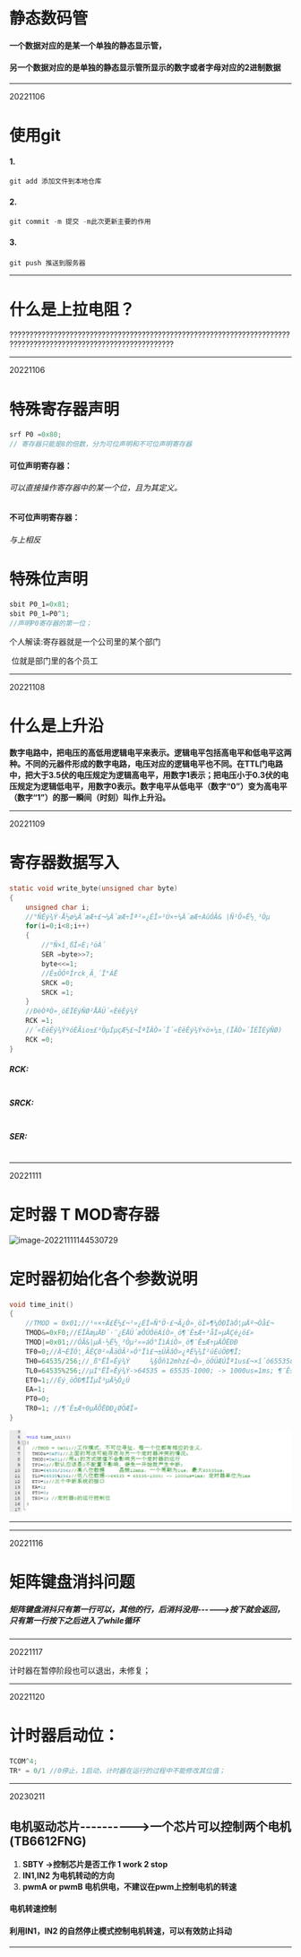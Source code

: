 # 静态数码管

#### 一个数据对应的是某一个单独的静态显示管，

#### 另一个数据对应的是单独的静态显示管所显示的数字或者字母对应的2进制数据



___

20221106

# 使用git

#### 1. 

~~~c
git add 添加文件到本地仓库
~~~

#### 2.

~~~c
git commit -m 提交 -m此次更新主要的作用
~~~

#### 3.

~~~
git push 推送到服务器
~~~

___

# 什么是上拉电阻？



???????????????????????????????????????????????????????????????????????????????????????????????????????????????

___

20221106

# 特殊寄存器声明



~~~c
srf P0 =0x80;
// 寄存器只能是8的倍数，分为可位声明和不可位声明寄存器
~~~

#### 可位声明寄存器：

###### 可以直接操作寄存器中的某一个位，且为其定义。

#### 不可位声明寄存器：

###### 与上相反

# 特殊位声明

~~~c
sbit P0_1=0x81; 
sbit P0_1=P0^1;
//声明P0寄存器的第一位；
~~~

个人解读:寄存器就是一个公司里的某个部门

​				 位就是部门里的各个员工

___

20221108

# 什么是上升沿

**数字电路中，把电压的高低用逻辑电平来表示。逻辑电平包括高电平和低电平这两种。不同的元器件形成的数字电路，电压对应的逻辑电平也不同。在TTL门电路中，把大于3.5伏的电压规定为逻辑高电平，用数字1表示；把电压小于0.3伏的电压规定为逻辑低电平，用数字0表示。数字电平从低电平（数字“0”）变为高电平（数字“1”）的那一瞬间（时刻）叫作上升沿。**

___

20221109

# 寄存器数据写入

~~~c
static void write_byte(unsigned char byte)
{
	unsigned char i;
	//°ÑÊý¾Ý·Å½ø¼Ä´æÆ÷£¬¼Ä´æÆ÷Îª²»¿ÉÎ»²Ù×÷¼Ä´æÆ÷ÀûÓÃ& |Ñ¹Õ»Ê½¸³Öµ
	for(i=0;i<8;i++)
	{
		//°Ñ×î¸ßÎ»È¡³öÀ´
		SER =byte>>7;
		byte<<=1;
		//Ê±ÖÓºÍrck¸Ã¸´Ï°ÁË
		SRCK =0;
		SRCK =1;
	}
	//ÐèÒªÒ»¸öÉÏÉýÑØ²ÅÄÜ´«ÈëÊý¾Ý
	RCK =1;
	//´«ÈëÊý¾ÝºóÈÃio±£³ÖµÍµçÆ½£¬ÎªÏÂÒ»´Î´«ÈëÊý¾Ý×ö×¼±¸(ÏÂÒ»´ÎÉÏÉýÑØ)
	RCK =0;
}
~~~

##### RCK:

~~~C
~~~



##### SRCK:

~~~C
~~~



##### SER:

~~~C

~~~

___



20221111

# 定时器 T MOD寄存器

![image-20221111144530729](C:\Users\tangsang\Desktop\c51项目\img\image-20221111144530729.png)

# 定时器初始化各个参数说明

~~~c
void time_init()
{
	//TMOD = 0x01;//¹¤×÷Ä£Ê½£¬²»¿ÉÎ»Ñ°Ö·£¬Ã¿Ò»¸öÎ»¶¼ÓÐÏàÓ¦µÄº¬Òå£¬
	TMOD&=0xF0;//ÉÏÃæµÄÐ´·¨¿ÉÄÜ´æÔÚÓëÁíÒ»¸ö¶¨Ê±Æ÷³åÍ»µÄÇé¿ö£»
	TMOD|=0x01;//ÓÃ&|µÄ·½Ê½¸³Öµ²»»áÓ°ÏìÁíÒ»¸ö¶¨Ê±Æ÷µÄÔËÐÐ
	TF0=0;//Ä¬ÈÏÓ¦¸ÃÊÇ0²»ÅäÖÃ²»Ó°Ïì£¬±ÜÃâÒ»¿ªÊ¼¾Í²úÉúÖÐ¶Ï;
	TH0=64535/256;//¸ß°ËÎ»Êý¾Ý     ¾§Õñ12mhz£¬Ò»¸öÖÜÆÚÎª1us£¬×î´ó65535us£¬
	TL0=64535%256;//µÍ°ËÎ»Êý¾Ý->64535 = 65535-1000; -> 1000us=1ms; ¶¨Ê±Æ÷µ¥Î»Îª1ms
	ET0=1;//Èý¸öÖÐ¶ÏÏµÍ³µÄ½Ó¿Ú
	EA=1;
	PT0=0;
	TR0=1; //¶¨Ê±Æ÷0µÄÔËÐÐ¿ØÖÆÎ»
}
~~~

![image-20221111152542750](\\img\image-20221111152542750.png)

___

___

20221116

# 矩阵键盘消抖问题

##### 矩阵键盘消抖只有第一行可以，其他的行，后消抖没用------>按下就会返回，只有第一行按下之后进入了while循环

---

20221117

计时器在暂停阶段也可以退出，未修复；

___

20221120

# 计时器启动位：

~~~c
TCOM^4;
TR* = 0/1 //0停止，1启动，计时器在运行的过程中不能修改其位值；
~~~

___

20230211

## 电机驱动芯片---------->一个芯片可以控制两个电机(TB6612FNG)

1. **SBTY ->控制芯片是否工作 1 work 2 stop**
2. **IN1,IN2 为电机转动的方向**
3. **pwmA or pwmB 电机供电，不建议在pwm上控制电机的转速**

#### 电机转速控制

#### 利用IN1，IN2 的自然停止模式控制电机转速，可以有效防止抖动

___



